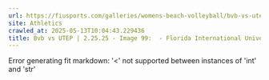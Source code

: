 ```yaml
---
url: https://fiusports.com/galleries/womens-beach-volleyball/bvb-vs-utep-2-25-25/image-99/356/62779
site: Athletics
crawled_at: 2025-05-13T10:04:43.229436
title: Bvb vs UTEP | 2.25.25 - Image 99:  - Florida International University
---
```


Error generating fit markdown: '<' not supported between instances of 'int' and 'str'